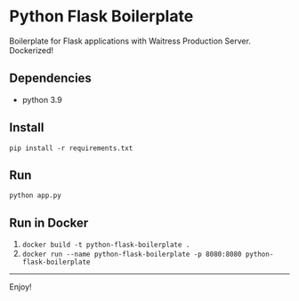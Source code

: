 # Python Flask Boilerplate

Boilerplate for Flask applications with Waitress Production Server. Dockerized!

## Dependencies

- python 3.9

## Install

`pip install -r requirements.txt`

## Run

`python app.py`

## Run in Docker

1. `docker build -t python-flask-boilerplate .`
2. `docker run --name python-flask-boilerplate -p 8080:8080 python-flask-boilerplate`

---

Enjoy!
